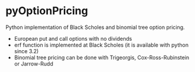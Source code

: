 pyOptionPricing
===============

Python implementation of Black Scholes and binomial tree option pricing. 

- European put and call options with no dividends 
- erf function is implemented at Black Scholes (it is available with python since 3.2)
- Binomial tree pricing can be done with Trigeorgis, Cox-Ross-Rubinstein or Jarrow-Rudd
